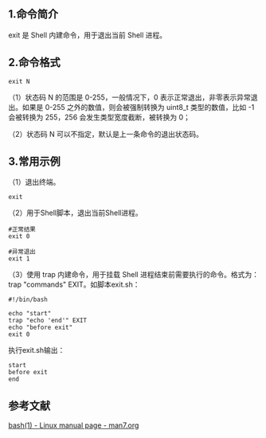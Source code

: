 ## 1.命令简介
exit 是 Shell 内建命令，用于退出当前 Shell 进程。

## 2.命令格式
```
exit N
```
（1）状态码 N 的范围是 0-255，一般情况下，0 表示正常退出，非零表示异常退出。如果是 0-255 之外的数值，则会被强制转换为 uint8_t 类型的数值，比如 -1 会被转换为 255，256 会发生类型宽度截断，被转换为 0；

（2）状态码 N 可以不指定，默认是上一条命令的退出状态码。

## 3.常用示例
（1）退出终端。
```shell
exit
```
（2）用于Shell脚本，退出当前Shell进程。
```shell
#正常结果
exit 0

#异常退出
exit 1
```
（3）使用 trap 内建命令，用于挂载 Shell 进程结束前需要执行的命令。格式为：trap "commands" EXIT。如脚本exit.sh：
```shell
#!/bin/bash

echo "start"
trap "echo 'end'" EXIT
echo "before exit"
exit 0
```
执行exit.sh输出：
```
start
before exit
end
```
## 参考文献
[bash(1) - Linux manual page - man7.org](https://www.man7.org/linux/man-pages/man1/bash.1.html)

<Vssue title="exit-builtin" />